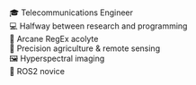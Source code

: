 🎓 Telecommunications Engineer  
💻 Halfway between research and programming  
🧙 Arcane RegEx acolyte  
🚜 Precision agriculture & remote sensing  
🖼️ Hyperspectral imaging  
🤖 ROS2 novice
